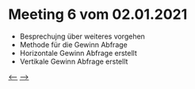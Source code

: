 # Meeting 6 vom 02.01.2021

- Besprechujng über weiteres vorgehen
- Methode für die Gewinn Abfrage
- Horizontale Gewinn Abfrage erstellt
- Vertikale Gewinn Abfrage erstellt

[<--](Meeting5.md) [-->](Meeting7.md)
